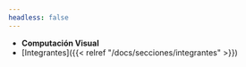 ```yaml
---
headless: false
---
```


- **Computación Visual**
- [Integrantes]({{< relref "/docs/secciones/integrantes" >}})

<br />

